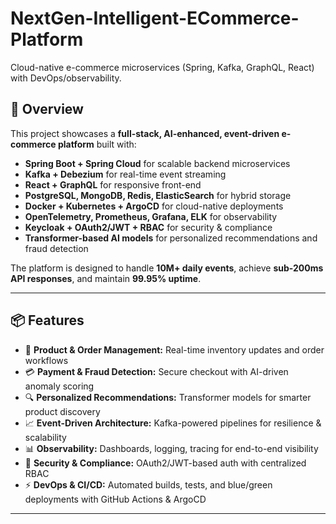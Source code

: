 # NextGen-Intelligent-ECommerce-Platform

Cloud-native e-commerce microservices (Spring, Kafka, GraphQL, React) with DevOps/observability.

## 🌟 Overview
This project showcases a **full-stack, AI-enhanced, event-driven e-commerce platform** built with:
- **Spring Boot + Spring Cloud** for scalable backend microservices
- **Kafka + Debezium** for real-time event streaming
- **React + GraphQL** for responsive front-end
- **PostgreSQL, MongoDB, Redis, ElasticSearch** for hybrid storage
- **Docker + Kubernetes + ArgoCD** for cloud-native deployments
- **OpenTelemetry, Prometheus, Grafana, ELK** for observability
- **Keycloak + OAuth2/JWT + RBAC** for security & compliance
- **Transformer-based AI models** for personalized recommendations and fraud detection

The platform is designed to handle **10M+ daily events**, achieve **sub-200ms API responses**, and maintain **99.95% uptime**.

---

## 📦 Features
- 🛒 **Product & Order Management:** Real-time inventory updates and order workflows  
- 💳 **Payment & Fraud Detection:** Secure checkout with AI-driven anomaly scoring  
- 🔍 **Personalized Recommendations:** Transformer models for smarter product discovery  
- 📈 **Event-Driven Architecture:** Kafka-powered pipelines for resilience & scalability  
- 📊 **Observability:** Dashboards, logging, tracing for end-to-end visibility  
- 🔐 **Security & Compliance:** OAuth2/JWT-based auth with centralized RBAC  
- ⚡ **DevOps & CI/CD:** Automated builds, tests, and blue/green deployments with GitHub Actions & ArgoCD  

---
